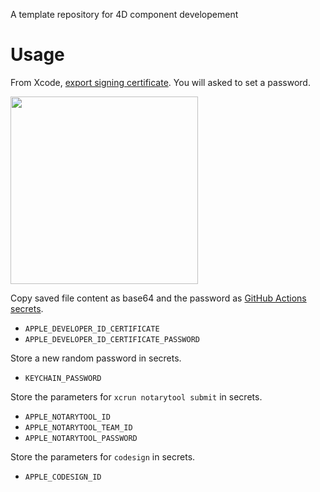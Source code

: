 A template repository for 4D component developement

# Usage

From Xcode, [export signing certificate](https://help.apple.com/xcode/mac/current/#/dev154b28f09). You will asked to set a password.

<img src="https://github.com/miyako/4d-template-component-cicd/assets/1725068/f5a70c38-ace0-424b-a62a-40c058ea1667" width="auto" height="300px" />

Copy saved file content as base64 and the password as [GitHub Actions secrets](https://docs.github.com/en/actions/security-guides/using-secrets-in-github-actions).

* `APPLE_DEVELOPER_ID_CERTIFICATE`
* `APPLE_DEVELOPER_ID_CERTIFICATE_PASSWORD`

Store a new random password in secrets.

* `KEYCHAIN_PASSWORD`

Store the parameters for `xcrun notarytool submit` in secrets.

* `APPLE_NOTARYTOOL_ID`
* `APPLE_NOTARYTOOL_TEAM_ID`
* `APPLE_NOTARYTOOL_PASSWORD`

Store the parameters for `codesign` in secrets.

* `APPLE_CODESIGN_ID`
